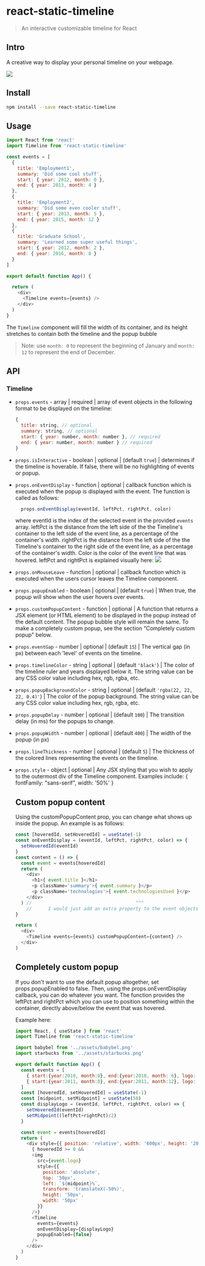 # react-static-timeline

>An interactive customizable timeline for React

## Intro

A creative way to display your personal timeline on your webpage.

![](https://raw.githubusercontent.com/jjjhill/react-static-timeline/master/demo/timeline_demo.gif)

## Install

```bash
npm install --save react-static-timeline
```

## Usage

```js
import React from 'react'
import Timeline from 'react-static-timeline'

const events = [
  {
    title: 'Employment1',
    summary: 'Did some cool stuff',
    start: { year: 2012, month: 0 },
    end: { year: 2013, month: 4 }
  },
  {
    title: 'Employment2',
    summary: 'Did some even cooler stuff',
    start: { year: 2013, month: 5 },
    end: { year: 2015, month: 12 }
  },
  {
    title: 'Graduate School',
    summary: 'Learned some super useful things',
    start: { year: 2012, month: 2 },
    end: { year: 2016, month: 8 }
  }
]

export default function App() {

  return (
    <div>
      <Timeline events={events} />
    </div>
  )
}
```

The `Timeline` component will fill the width of its container, and its height stretches to contain both the timeline and the popup bubble
> Note: use `month: 0` to represent the beginning of January and `month: 12` to represent the end of December.

## API

### Timeline

- `props.events` - array<object> | required | array of event objects in the following format to be displayed on the timeline: 
  ```js
  {
    title: string, // optional
    summary: string, // optional
    start: { year: number, month: number }, // required
    end: { year: number, month: number } // required
  }
  ```
- `props.isInteractive` - boolean | optional | (default `true`) | determines if the timeline is hoverable. If false, there will be no highlighting of events or popup.
- `props.onEventDisplay` - function | optional | callback function which is executed when the popup is displayed with the event.  The function is called as follows:
  ```js
    props.onEventDisplay(eventId, leftPct, rightPct, color)
  ```
  where eventId is the index of the selected event in the provided `events` array. leftPct is the distance from the left side of the the Timeline's container to the left side of the event line, as a percentage of the container's width. rightPct is the distance from the left side of the the Timeline's container to the right side of the event line, as a percentage of the container's width. Color is the color of the event line that was hovered. leftPct and rightPct is explained visually here:
  ![](https://raw.githubusercontent.com/jjjhill/react-static-timeline/master/demo/pct_explanation.png)

- `props.onMouseLeave` - function | optional | callback function which is executed when the users cursor leaves the Timeline component.
- `props.popupEnabled` - boolean | optional | (default `true`) | When true, the popup will show when the user hovers over events.
- `props.customPopupContent` - function | optional | A function that returns a JSX element (or HTML element) to be displayed in the popup instead of the default content. The popup bubble style will remain the same. To make a completely custom popup, see the section "Completely custom popup" below.
- `props.eventGap` - number | optional | (default `15`) | The vertical gap (in px) between each 'level' of events on the timeline.
- `props.timelineColor` - string | optional | (default `'black'`) | The color of the timeline ruler and years displayed below it. The string value can be any CSS color value including hex, rgb, rgba, etc.
- `props.popupBackgroundColor` - string | optional | (default `'rgba(22, 22, 22, 0.4)'`) | The color of the popup background. The string value can be any CSS color value including hex, rgb, rgba, etc.
- `props.popupDelay` - number | optional | (default `100`) | The transition delay (in ms) for the popups to change.
- `props.popupWidth` - number | optional | (default `400`) | The width of the popup (in px)
- `props.lineThickness` - number | optional | (default `5`) | The thickness of the colored lines representing the events on the timeline.
- `props.style` - object | optional | Any JSX styling that you wish to apply to the outermost div of the Timeline component. Examples include: { fontFamily: "sans-serif", width: '50%' }

## Custom popup content

Using the customPopupContent prop, you can change what shows up inside the popup. An example is as follows:

```js
const [hoveredId, setHoveredId] = useState(-1)
const onEventDisplay = (eventId, leftPct, rightPct, color) => {
  setHoveredId(eventId)
}
const content = () => {
  const event = events[hoveredId]
  return (
    <div>
      <h1>{ event.title }</h1>
      <p className='summary'>{ event.summary }</p>
      <p className='technologies'>{ event.technologiesUsed }</p>
    </div>
  ) //                                      ^^^
    //      I would just add an extra property to the event objects
}

return (
  <div>
    <Timeline events={events} customPopupContent={content} />
  </div>
)
```

## Completely custom popup

If you don't want to use the default popup altogether, set props.popupEnabled to false. Then, using the props.onEventDisplay callback, you can do whatever you want. The function provides the leftPct and rightPct which you can use to position something within the container, directly above/below the event that was hovered.

Example here:

```js
import React, { useState } from 'react'
import Timeline from 'react-static-timeline'

import babybel from '../assets/babybel.png'
import starbucks from '../assets/starbucks.png'

export default function App() {
  const events = [
    { start:{year:2010, month:0}, end:{year:2010, month: 6}, logo: babybel},
    { start:{year:2011, month:0}, end:{year:2011, month:12}, logo: starbucks}
  ]
  const [hoveredId, setHoveredId] = useState(-1)
  const [midpoint, setMidpoint] = useState(50)
  const displayLogo = (eventId, leftPct, rightPct, color) => {
    setHoveredId(eventId)
    setMidpoint((leftPct+rightPct)/2)
  }

  const event = events[hoveredId]
  return (
    <div style={{ position: 'relative', width: '600px', height: '200px' }}>
      { hoveredId >= 0 &&
      <img
        src={event.logo}
        style={{
          position: 'absolute',
          top: '50px',
          left: `${midpoint}%`,
          transform: 'translateX(-50%)',
          height: '50px',
          width: '50px'
        }}
      />}
      <Timeline
        events={events}
        onEventDisplay={displayLogo}
        popupEnabled={false}
      />
    </div>
  )
}
```